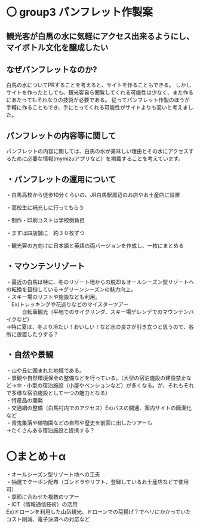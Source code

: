 # 〇 group3 パンフレット作製案


## 観光客が白馬の水に気軽にアクセス出来るようにし、マイボトル文化を醸成したい 
## なぜパンフレットなのか?
白馬の水についてPRすることを考えると、サイトを作ることもできる。
しかしサイトを作ったとしても、観光客自ら閲覧してくれる可能性は少なく、また作るにあたってもそれなりの技術が必要である。
従ってパンフレット作製のほうが手軽に作ることもでき、手にとってくれる可能性がサイトよりも高いと考えました。
## パンフレットの内容等に関して
パンフレットの内容に関しては、白馬の水が美味しい理由とその水にアクセスするために必要な情報(mymizuアプリなど）を掲載することを考えています。
## ・パンフレットの運用について
・白馬高校から徒歩10分くらいの、JR白馬駅周辺のお店やお土産店に設置

・高校生に補充しに行ってもらう

・制作・印刷コストは学校側負担

・まずは四店舗に　約３０枚ずつ

・観光客の方向けに日本語と英語の両バージョンを作成し、一枚にまとめる


## ・マウンテンリゾート
・最近の白馬は特に、冬のリゾート地からの脱却＆オールシーズン型リゾートへの転換を目指している→グリーンシーズンの魅力向上。  
・スキー場のリフトや施設なども利用。  
　Ex)トレッキングや花巡りなどのマイスターツアー  
　　　自転車観光（平地でのサイクリング、スキー場ゲレンデでのマウンテンバイクなど）  
→特に夏は、冬より冷たい！おいしい！など水の良さが引き立つと思うので、各所に設置したりする？

## ・自然や景観
・山や丘に囲まれた地域である。  
・景観や自然環境保全の整備などを行っている。（大型の宿泊施設の建設禁止など→中・小型の宿泊施設（小屋やペンションなど）が多くなる。が、それもそれで多様な宿泊施設として一つの魅力となる）  
・特産品の開発  
・交通網の整備（白馬村内でのアクセス）Ex)バスの開通、案内サイトの簡潔化など  
・青鬼集落や植物園などの自然や歴史を前面に出したツアーも  
→たくさんある宿泊施設と提携する？


# 〇まとめ＋α
・オールシーズン型リゾート地への工夫  
・抽選でクーポン配布（ゴンドラやリフト、登録しているお土産店などで使用可）  
・季節に合わせた複数のツアー  
・ICT（情報通信技術）の活用  
Ex)ドローンを利用した山岳観光、ドローンでの荷揚げ？でヘリにかかっていたコスト削減、電子決済への対応など


